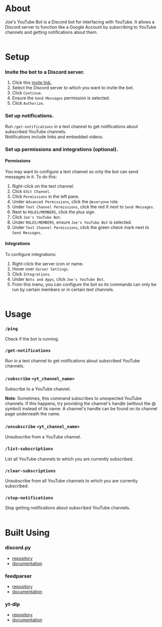 # About
Joe's YouTube Bot is a Discord bot for interfacing with YouTube. It allows a Discord server to function like a Google Account by subscribing to YouTube channels and getting notifications about them.
<br><br>

# Setup
### Invite the bot to a Discord server.
1. Click this [invite link.](https://discord.com/oauth2/authorize?client_id=1407095826551013558&permissions=2048&integration_type=0&scope=bot+applications.commands)
2. Select the Discord server to which you want to invite the bot.
3. Click `Continue`.
4. Ensure the `Send Messages` permission is selected.
5. Click `Authorize`.

### Set up notifications.
Run `/get-notifications` in a text channel to get notifications about subscribed YouTube channels.\
Notifications include links and embedded videos.

### Set up permissions and integrations (optional).
#### Permissions
You may want to configure a text channel so only the bot can send messages in it. To do this:
1. Right-click on the text channel.
2. Click `Edit Channel`.
3. Click `Permissions` in the left pane.
4. Under `Advanced Permissions`, click the `@everyone` role.
5. Under `Text Channel Permissions`, click the red X next to `Send Messages`.
6. Next to `ROLES/MEMBERS`, click the plus sign.
7. Click `Joe's YouTube Bot`.
8. Under `ROLES/MEMBERS`, ensure `Joe's YouTube Bot` is selected.
9. Under `Text Channel Permissions`, click the green check mark next to `Send Messages`.

#### Integrations
To configure integrations:
1. Right-click the server icon or name.
2. Hover over `Server Settings`.
3. Click `Integrations`.
4. Under `Bots and Apps`, click `Joe's YouTube Bot`.
5. From this menu, you can configure the bot so its commands can only be run by certain members or in certain text channels.
<br><br>

# Usage
### `/ping`
Check if the bot is running.

### `/get-notifications`
Run in a text channel to get notifications about subscribed YouTube channels.

### `/subscribe` `<yt_channel_name>`
Subscribe to a YouTube channel.

**Note**: Sometimes, this command subscribes to unexpected YouTube channels. If this happens, try providing the channel's handle (without the @ symbol) instead of its name. A channel's handle can be found on its channel page underneath the name.

### `/unsubscribe` `<yt_channel_name>`
Unsubscribe from a YouTube channel.

### `/list-subscriptions`
List all YouTube channels to which you are currently subscribed.

### `/clear-subscriptions`
Unsubscribe from all YouTube channels to which you are currently subscribed.

### `/stop-notifications`
Stop getting notifications about subscribed YouTube channels.
<br><br>

# Built Using
### discord.py
- [repository](https://github.com/Rapptz/discord.py)
- [documentation](https://discordpy.readthedocs.io/en/stable/)
### feedparser
- [repository](https://github.com/kurtmckee/feedparser)
- [documentation](https://feedparser.readthedocs.io/en/stable/)
### yt-dlp
- [repository](https://github.com/yt-dlp/yt-dlp)
- [documentation](https://pypi.org/project/yt-dlp/)
